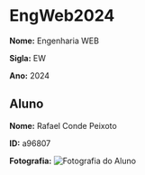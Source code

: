 # EngWeb2024

**Nome:** Engenharia WEB

**Sigla:** EW

**Ano:** 2024

## Aluno

**Nome:** Rafael Conde Peixoto

**ID:** a96807

**Fotografia:**
![Fotografia do Aluno](../descaregar)